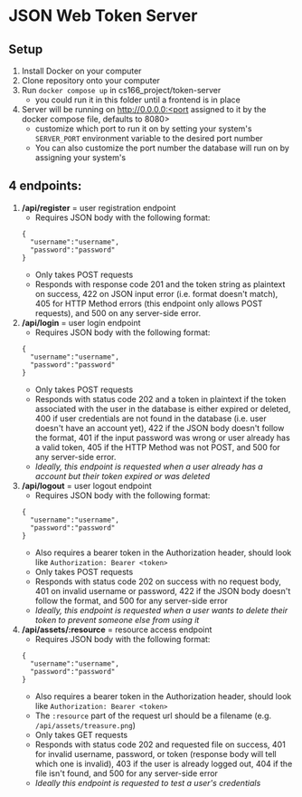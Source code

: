 # JSON Web Token Server
## Setup
1. Install Docker on your computer
2. Clone repository onto your computer
3. Run ```docker compose up``` in cs166_project/token-server
   * you could run it in this folder until a frontend is in place
4. Server will be running on http://0.0.0.0:<port assigned to it by the docker compose file, defaults to 8080>
   * customize which port to run it on by setting your system's ```SERVER_PORT``` environment variable to the desired port number
   * You can also customize the port number the database will run on by assigning your system's 
## 4 endpoints:
1. **/api/register** = user registration endpoint
   * Requires JSON body with the following format:
    ```
    {
      "username":"username",
      "password":"password"
    }
    ```
    * Only takes POST requests
    * Responds with response code 201 and the token string as plaintext on success, 422 on JSON input error (i.e. format doesn't match), 405 for HTTP Method errors (this endpoint only allows POST requests), and 500 on any server-side error.
 2. **/api/login** = user login endpoint
    * Requires JSON body with the following format:
    ```
    {
      "username":"username",
      "password":"password"
    }
    ```
    * Only takes POST requests
    * Responds with status code 202 and a token in plaintext if the token associated with the user in the database is either expired or deleted, 400 if user credentials are not found in the database (i.e. user doesn't have an account yet), 422 if the JSON body doesn't follow the format, 401 if the input password was wrong or user already has a valid token, 405 if the HTTP Method was not POST, and 500 for any server-side error.
    * *Ideally, this endpoint is requested when a user already has a account but their token expired or was deleted*
 3. **/api/logout** = user logout endpoint
    * Requires JSON body with the following format:
    ```
    {
      "username":"username",
      "password":"password"
    }
    ```
    * Also requires a bearer token in the Authorization header, should look like ```Authorization: Bearer <token>```
    * Only takes POST requests
    * Responds with status code 202 on success with no request body, 401 on invalid username or password, 422 if the JSON body doesn't follow the format, and 500 for any server-side error
    * *Ideally, this endpoint is requested when a user wants to delete their token to prevent someone else from using it*
 4. **/api/assets/:resource** = resource access endpoint
    * Requires JSON body with the following format:
    ```
    {
      "username":"username",
      "password":"password"
    }
    ```
    * Also requires a bearer token in the Authorization header, should look like ```Authorization: Bearer <token>```
    * The ```:resource``` part of the request url should be a filename (e.g. ```/api/assets/treasure.png```)
    * Only takes GET requests
    * Responds with status code 202 and requested file on success, 401 for invalid username, password, or token (response body will tell which one is invalid), 403 if the user is already logged out, 404 if the file isn't found, and 500 for any server-side error
    * *Ideally this endpoint is requested to test a user's credentials*

